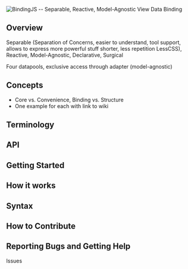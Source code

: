 
![BindingJS -- Separable, Reactive, Model-Agnostic View Data Binding](http://bindingjs.com/bindingjs-logo.png)

Overview
--------

Separable (Separation of Concerns, easier to understand, tool support, allows to express more powerful stuff shorter, less repetition LessCSS), Reactive, Model-Agnostic, Declarative, Surgical

Four datapools, exclusive access through adapter (model-agnostic)

Concepts
--------
- Core vs. Convenience, Binding vs. Structure
- One example for each with link to wiki

Terminology
-----------

API
---

Getting Started
---------------

How it works
------------

Syntax
------

How to Contribute
-----------------

Reporting Bugs and Getting Help
-------------------------------

Issues
